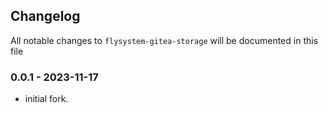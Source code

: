 ## Changelog

All notable changes to `flysystem-gitea-storage` will be documented in this file

### 0.0.1 - 2023-11-17
- initial fork.
